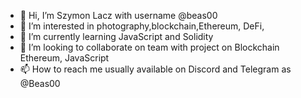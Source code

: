 - 👋 Hi, I’m Szymon Lacz with username @beas00 
- 👀 I’m interested in photography,blockchain,Ethereum, DeFi,
- 🌱 I’m currently learning JavaScript and Solidity 
- 💞️ I’m looking to collaborate on team with project on Blockchain Ethereum, JavaScript 
- 📫 How to reach me usually available on Discord and Telegram as @Beas00

